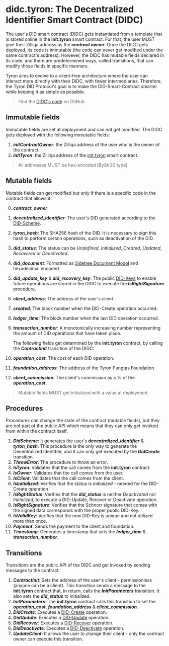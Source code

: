 # didc.tyron: The Decentralized Identifier Smart Contract (DIDC)

The user's DID smart contract (DIDC) gets instantiated from a template that is stored online in the **init.tyron** smart contract. For that, the user MUST give their Zilliqa address as the ***contract owner***. Once the DIDC gets deployed, its code is immutable (the code can never get modified under the same contract's address). However, the DIDC has mutable fields declared in its code, and there are predetermined ways, called transitions, that can modify those fields in specific manners.

Tyron aims to evolve to a client-free architecture where the user can interact more directly with their DIDC, with fewer intermediaries. Therefore, the Tyron DID Protocol's goal is to make the DID-Smart-Contract smarter while keeping it as simple as possible.

> Find the [DIDC's code](https://github.com/julio-cabdu/tyronZIL-js/blob/master/src/lib/blockchain/smart-contracts/didc.scilla) on GitHub.

## Immutable fields

Immutable fields are set at deployment and can not get modified. The DIDC gets deployed with the following immutable fields:

1. ***initContractOwner***: the Zilliqa address of the user who is the owner of the contract.
2. ***initTyron***: the Zilliqa address of the [init.tyron](./init.tyron.md) smart contract.

> All addresses MUST be hex-encoded [ByStr20 type]

## Mutable fields

Mutable fields can get modified but only if there is a specific code in the contract that allows it:

0. ***contract_owner***

1. ***decentralized_identifier***: The user's DID generated according to the [DID-Scheme](../scheme/did-scheme.md).
2. ***tyron_hash***: The SHA256 hash of the DID. It is necessary to sign this hash to perform certain operations, such as deactivation of the DID.
3. ***did_status***: The status can be *Undefined*, *Initialized*, *Created*, *Updated*, *Recovered* or *Deactivated*.
4. ***did_document***: Formatted as [Sidetree Document Model](../implementation/models.md#document-model) and hexadecimal encoded.
5. ***did_update_key*** & ***did_recovery_key***: The public [DID-Keys](../protocol-parameters.md#did-keys) to enable future operations are stored in the DIDC to execute the ***IsRightSignature*** procedure.
6. ***client_address***: The address of the user's client.
7. ***created***: The block number when the DID-Create operation occurred.
8. ***ledger_time***: The block number when the last DID operation occurred.
9. ***transaction_number***: A monotonically increasing number representing the amount of DID operations that have taken place.
    
    The following fields get determined by the **init.tyron** contract, by calling the ***ContractInit*** transition of the DIDC:

10. ***operation_cost***: The cost of each DID operation.
11. ***foundation_address***: The address of the Tyron Pungtas Foundation
12. ***client_commission***: The client's commission as a % of the ***operation_cost***.

> Mutable fields MUST get initialized with a value at deployment.

## Procedures 

Procedures can change the state of the contract (mutable fields), but they are not part of the public API which means that they can only get invoked from within the contract itself.

1. ***DidScheme***: It generates the user's ***decentralized_identifier*** & ***tyron_hash***. This procedure is the only way to generate the Decentralized Identifier, and it can only get executed by the ***DidCreate*** transition.
2. ***ThrowError***: The procedure to throw an error.
3. ***IsTyron***: Validates that the call comes from the **init.tyron** contract.
4. ***IsOwner***: Validates that the call comes from the user.
5. ***IsClient***: Validates that the call comes from the client.
6. ***IsInitialized***: Verifies that the status is *Initialized* - needed for the DID-Create operation
7. ***IsRightStatus***: Verifies that the ***did_status*** is neither *Deactivated* nor *Initialized*, to execute a DID-Update, Recover or Deactivate operation.
8. ***IsRightSignature***: Verifies that the Schnorr signature that comes with the signed data corresponds with the proper public DID-Key.
9. ***IsValidKey***: Verifies that the new DID-Key is unique and not utilized more than once.
10. ***Payment***: Sends the payment to the client and foundation.
11. ***Timestamp***: Generates a timestamp that sets the ***ledger_time*** & ***transaction_number***.

## Transitions

Transitions are the public API of the DIDC and get invoked by sending messages to the contract.  

1. ***ContractInit***: Sets the address of the user's client - permissionless (anyone can be a client). This transition sends a message to the **init.tyron** contract that, in return, calls the ***InitParameters*** transition. It also sets the ***did_status*** to Initialized.
2. ***InitParameters***: The **init.tyron** contract calls this transition to set the ***operation_cost***, ***foundation_address*** & ***client_commission***.
3. ***DidCreate***: Executes a [DID-Create](../CRUD-operations/did-create.md) operation.
4. ***DidUpdate***: Executes a [DID-Update](../CRUD-operations/did-update.md) operation.
5. ***DidRecover***: Executes a [DID-Recover](../CRUD-operations/did-recover.md) operation.
6. ***DidDeactivate***: Executes a [DID-Deactivate](../CRUD-operations/did-deactivate.md) operation.
7. ***UpdateClient***: It allows the user to change their client - only the contract owner can execute this transition.
